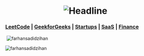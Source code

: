 <h1 align=center>
    <img src="https://readme-typing-svg.herokuapp.com?font=Poppins&size=32&duration=3500&color=C9D1D1FF&center=true&width=600&lines=Founder;CEO" alt="Headline" />
</h1>


### [LeetCode](https://leetcode.com/u/farhansadidzihan) | [GeekforGeeks](https://www.geeksforgeeks.org/user/farhansadidzihan67) | [Startups](https://tracxn.com) | [SaaS](https://flippa.com) | [Finance](https://www.msn.com/en-xl/money)


<p>&nbsp;<img align="center" src="https://github-readme-stats.vercel.app/api?username=farhansadidzihan&show_icons=true&locale=en&theme=radical" alt="farhansadidzihan" /></p>

<p><img align="center" src="https://github-readme-streak-stats.herokuapp.com/?user=farhansadidzihan&theme=radical" alt="farhansadidzihan" /></p>
